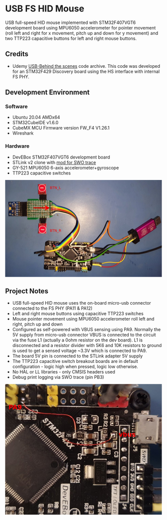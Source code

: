 # USB FS HID Mouse

USB full-speed HID mouse implemented with STM32F407VGT6 development board using MPU6050 accelerometer for pointer movement (roll left and right for x movement, pitch up and down for y movement) and two TTP223 capacitive buttons for left and right mouse buttons.

## Credits

* Udemy [USB-Behind the scenes](https://www.udemy.com/course/usb-behind-the-scenes-hands-on-hid-firmware-development/) code archive. This code was developed for an STM32F429 Discovery board using the HS interface with internal FS PHY. 


## Development Environment

### Software

* Ubuntu 20.04 AMDx64
* STM32CubeIDE v1.6.0
* CubeMX MCU Firmware version FW_F4 V1.26.1
* Wireshark

### Hardware

* DevEBox STM32F407VGT6 development board 
* STLink v2 clone with [mod for SWO trace](http://eeblog.co.uk/2018/11/29/swo-with-cubemx-using-st-link-clones/)
* GY-521 MPU6050 6-axis accelerometer+gyroscope
* TTP223 capacitive switches

<img src = "docs/f407_hid_mouse.jpg"/>

  
## Project Notes

* USB full-speed HID mouse uses the on-board micro-usb connector connected to the FS PHY (PA11 & PA12)
* Left and right mouse buttons using capacitive TTP223 switches
* Mouse pointer movement using MPU6050 accelerometer roll left and right, pitch up and down
* Configured as self-powered with VBUS sensing using PA9. Normally the 5V supply from micro-usb connector VBUS is connected to the circuit via the fuse L1 (actually a 0ohm resistor on the dev board).  L1 is disconnected and a resistor divider with 5K6 and 10K resistors to ground is used to get a sensed voltage ~3.3V which is connected to PA9. 
* The board 5V pin is connected to the STLink adapter 5V supply
* The TTP223 capacitive switch breakout boards are in default configuration - logic high when pressed, logic low otherwise.
* No HAL or LL libraries - only CMSIS headers used
* Debug print logging via SWO trace (pin PB3) 
    
<img src = "docs/f407_fs_vbus_sense.jpg"/>

